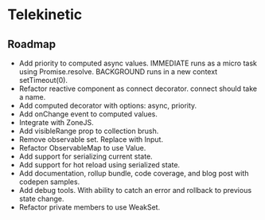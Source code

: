 # Telekinetic

## Roadmap
- Add priority to computed async values. IMMEDIATE runs as a micro task using Promise.resolve. BACKGROUND runs in a new context setTimeout(0).
- Refactor reactive component as connect decorator. connect should take a name.
- Add computed decorator with options: async, priority.
- Add onChange event to computed values.
- Integrate with ZoneJS.
- Add visibleRange prop to collection brush.
- Remove observable set. Replace with Input.
- Refactor ObservableMap to use Value.
- Add support for serializing current state.
- Add support for hot reload using serialized state.
- Add documentation, rollup bundle, code coverage, and blog post with codepen samples.
- Add debug tools. With ability to catch an error and rollback to previous state change.
- Refactor private members to use WeakSet.
